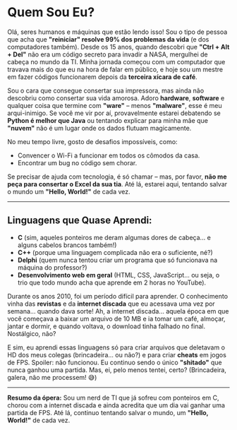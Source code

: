 # Quem Sou Eu?

Olá, seres humanos e máquinas que estão lendo isso! Sou o tipo de pessoa que acha que **"reiniciar" resolve 99% dos problemas da vida** (e dos computadores também). Desde os 15 anos, quando descobri que **"Ctrl + Alt + Del"** não era um código secreto para invadir a NASA, mergulhei de cabeça no mundo da TI. Minha jornada começou com um computador que travava mais do que eu na hora de falar em público, e hoje sou um mestre em fazer códigos funcionarem depois da **terceira xícara de café**.  

Sou o cara que consegue consertar sua impressora, mas ainda não descobriu como consertar sua vida amorosa. Adoro **hardware**, **software** e qualquer coisa que termine com **"ware"** – menos **"malware"**, esse é meu arqui-inimigo. Se você me vir por aí, provavelmente estarei debatendo se **Python é melhor que Java** ou tentando explicar para minha mãe que **"nuvem"** não é um lugar onde os dados flutuam magicamente.  

No meu tempo livre, gosto de desafios impossíveis, como:  
- Convencer o Wi-Fi a funcionar em todos os cômodos da casa.  
- Encontrar um bug no código sem chorar.  

Se precisar de ajuda com tecnologia, é só chamar – mas, por favor, **não me peça para consertar o Excel da sua tia**. Até lá, estarei aqui, tentando salvar o mundo um **"Hello, World!"** de cada vez.  

---

## Linguagens que Quase Aprendi:

- **C** (sim, aqueles ponteiros me deram algumas dores de cabeça... e alguns cabelos brancos também!)  
- **C++** (porque uma linguagem complicada não era o suficiente, né?)  
- **Delphi** (quem nunca tentou criar um programa que só funcionava na máquina do professor?)  
- **Desenvolvimento web em geral** (HTML, CSS, JavaScript... ou seja, o trio que todo mundo acha que aprende em 2 horas no YouTube).  

Durante os anos 2010, foi um período difícil para aprender. O conhecimento vinha das **revistas** e da **internet discada** que eu acessava uma vez por semana... quando dava sorte! Ah, a internet discada... aquela época em que você começava a baixar um arquivo de 10 MB e ia tomar um café, almoçar, jantar e dormir, e quando voltava, o download tinha falhado no final. Nostálgico, não?  

E sim, eu aprendi essas linguagens só para criar arquivos que deletavam o HD dos meus colegas (brincadeira... ou não?) e para criar **cheats** em jogos de FPS. Spoiler: não funcionou. Eu continuo sendo o único **"shitado"** que nunca ganhou uma partida. Mas, ei, pelo menos tentei, certo? (Brincadeira, galera, não me processem! 😅)  

---

**Resumo da ópera:** Sou um nerd de TI que já sofreu com ponteiros em C, chorou com a internet discada e ainda acredita que um dia vai ganhar uma partida de FPS. Até lá, continuo tentando salvar o mundo, um **"Hello, World!"** de cada vez.  
